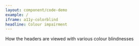 ```yaml
---
layout: component/code-demo
example: /
iframe: a11y-colorblind
headline: Colour impairment
---
```



How the headers are viewed with various colour blindnesses
